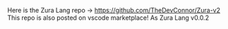 Here is the Zura Lang repo -> https://github.com/TheDevConnor/Zura-v2
This repo is also posted on vscode marketplace! As Zura Lang v0.0.2